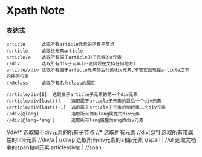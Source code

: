# Xpath Note
### 表达式

    article      选取所有article元素的所有子节点
    /article     选取根元素article
    article/a    选取所有属于article的子元素的a元素
    //div        选取所有div子元素(不论出现在文档任何地方)
    article//div 选取所有属于article元素的后代的div元素,不管它出现在article之下
    的任何位置
    //@class     选取所有名为class的属性

    /article/div[1]  选取属于article子元素的第一个div元素
    /article/div[last()]    选取属于article子元素的最后一个div元素
    /article/div[last()-1]  选取属于article子元素的倒数第二个div元素
    //div[@lang]            选取所有拥有lang属性的div元素
    //div[@lang='eng']      选取所有lang属性为eng的div元素

//div/*                选取属于div元素的所有子节点
//*                    选取所有元素
//div[@*]              选取所有带属性的title元素
//div/a | //div/p      选取所有div元素的a和p元素
//span | //ul          选取文档中的span和ul元素
article/div/p | //span 
